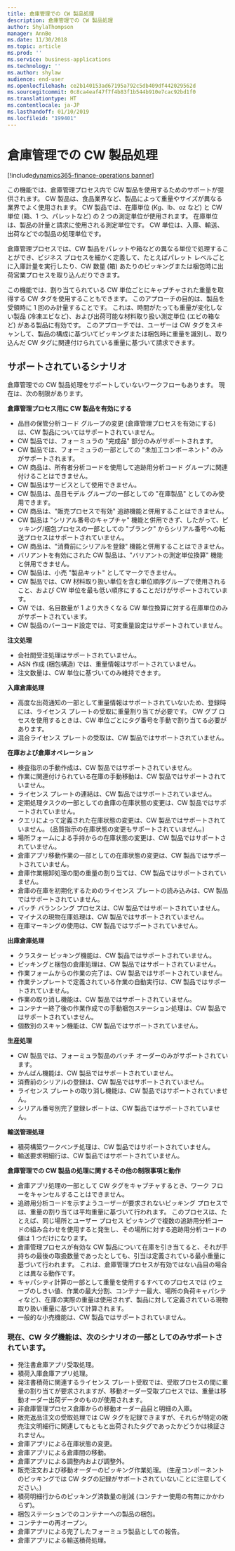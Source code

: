 ```yaml
---
title: 倉庫管理での CW 製品処理
description: 倉庫管理での CW 製品処理
author: ShylaThompson
manager: AnnBe
ms.date: 11/30/2018
ms.topic: article
ms.prod: ''
ms.service: business-applications
ms.technology: ''
ms.author: shylaw
audience: end-user
ms.openlocfilehash: ce2b140153ad67195a792c5db409df442029562d
ms.sourcegitcommit: 0c8ca4eaf47f7f4b83f1b544b910e7cac92bd1f0
ms.translationtype: HT
ms.contentlocale: ja-JP
ms.lasthandoff: 01/10/2019
ms.locfileid: "199401"
---
```

#  <a name="catch-weight-product-processing-with-warehouse-management"></a>倉庫管理での CW 製品処理

[!include[dynamics365-finance-operations banner](../includes/dynamics365-finance-operations.md)]

この機能では、倉庫管理プロセス内で CW 製品を使用するためのサポートが提供されます。 CW 製品は、食品業界など、製品によって重量やサイズが異なる業界でよく使用されます。 CW 製品では、在庫単位 (Kg、lb、oz など) と CW 単位 (箱、1 つ、パレットなど) の 2 つの測定単位が使用されます。 在庫単位は、製品の計量と請求に使用される測定単位です。 CW 単位は、入庫、輸送、出荷などでの製品の処理単位です。

倉庫管理プロセスでは、CW 製品をパレットや箱などの異なる単位で処理することができ、ビジネス プロセスを細かく定義して、たとえばパレット レベルごとに入庫計量を実行したり、CW 数量 (箱) あたりのピッキングまたは梱包時に出荷営業プロセスを取り込んだりできます。

この機能では、割り当てられている CW 単位ごとにキャプチャされた重量を取得する CW タグを使用することもできます。 このアプローチの目的は、製品を受領時に 1 回のみ計量することです。 これは、時間がたっても重量が変化しない製品 (冷凍エビなど)、および出荷可能な材料取り扱い測定単位 (エビの箱など) がある製品に有効です。 このアプローチでは、ユーザーは CW タグをスキャンして、製品の構成に基づいてピッキングまたは梱包時に重量を識別し、取り込んだ CW タグに関連付けられている重量に基づいて請求できます。 

## <a name="supported-scenarios"></a>サポートされているシナリオ

倉庫管理での CW 製品処理をサポートしていないワークフローもあります。 現在は、次の制限があります。
 
**倉庫管理プロセス用に CW 製品を有効にする**
- 品目の保管分析コード グループの変更 (倉庫管理プロセスを有効にする) は、CW 製品についてはサポートされていません。
- CW 製品では、フォーミュラの "完成品" 部分のみがサポートされます。
- CW 製品では、フォーミュラの一部としての "未加工コンポーネント" のみがサポートされます。
- CW 商品は、所有者分析コードを使用して追跡用分析コード グループに関連付けることはできません。
- CW 製品はサービスとして使用できません。
- CW 製品は、品目モデル グループの一部としての "在庫製品" としてのみ使用できます。
- CW 商品は、"販売プロセスで有効" 追跡機能と併用することはできません。
- CW 製品は "シリアル番号のキャプチャ" 機能と併用できず、したがって、ピッキング/梱包プロセスの一部としての "ブランク" からシリアル番号への転送プロセスはサポートされていません。
- CW 商品は、"消費前にシリアルを登録" 機能と併用することはできません。
- バリアントを有効にされた CW 製品は、"バリアントの測定単位換算" 機能と併用できません。
- CW 製品は、小売 "製品キット" としてマークできません。
- CW 製品では、CW 材料取り扱い単位を含む単位順序グループで使用されること、および CW 単位を最も低い順序にすることだけがサポートされています。
- CW では、名目数量が 1 より大きくなる CW 単位換算に対する在庫単位のみがサポートされています。
- CW 製品のバーコード設定では、可変重量設定はサポートされていません。
 
**注文処理**
- 会社間受注処理はサポートされていません。
- ASN 作成 (梱包構造) では、重量情報はサポートされていません。
- 注文数量は、CW 単位に基づいてのみ維持できます。
 
**入庫倉庫処理**
- 高度な出荷通知の一部として重量情報はサポートされていないため、登録時には、ライセンス プレートの受取に重量割り当てが必要です。 CW グプ ロセスを使用するときは、CW 単位ごとにタグ番号を手動で割り当てる必要があります。
- 混合ライセンス プレートの受取は、CW 製品ではサポートされていません。
 
**在庫および倉庫オペレーション**
- 検査指示の手動作成は、CW 製品ではサポートされていません。
- 作業に関連付けられている在庫の手動移動は、CW 製品ではサポートされていません。
- ライセンス プレートの連結は、CW 製品ではサポートされていません。
- 定期処理タスクの一部としての倉庫の在庫状態の変更は、CW 製品ではサポートされていません。
- クエリによって定義された在庫状態の変更は、CW 製品ではサポートされていません。 (品質指示の在庫状態の変更もサポートされていません。)
- 場所フォームによる手持からの在庫状態の変更は、CW 製品ではサポートされていません。
- 倉庫アプリ移動作業の一部としての在庫状態の変更は、CW 製品ではサポートされていません。
- 倉庫作業棚卸処理の間の重量の割り当ては、CW 製品ではサポートされていません。
- 倉庫の在庫を初期化するためのライセンス プレートの読み込みは、CW 製品ではサポートされていません。
- バッチ バランシング プロセスは、CW 製品ではサポートされていません。
- マイナスの現物在庫処理は、CW 製品ではサポートされていません。
- 在庫マーキングの使用は、CW 製品ではサポートされていません。
 
**出庫倉庫処理**
- クラスター ピッキング機能は、CW 製品ではサポートされていません。
- ピッキングと梱包の倉庫処理は、CW 製品ではサポートされていません。
- 作業フォームからの作業の完了は、CW 製品ではサポートされていません。
- 作業テンプレートで定義されている作業の自動実行は、CW 製品ではサポートされていません。
- 作業の取り消し機能は、CW 製品ではサポートされていません。
- コンテナー終了後の作業作成での手動梱包ステーション処理は、CW 製品ではサポートされていません。
- 個数別のスキャン機能は、CW 製品ではサポートされていません。 
 
**生産処理**
- CW 製品では、フォーミュラ製品のバッチ オーダーのみがサポートされています。
- かんばん機能は、CW 製品ではサポートされていません。
- 消費前のシリアルの登録は、CW 製品ではサポートされていません。
- ライセンス プレートの取り消し機能は、CW 製品ではサポートされていません。
- シリアル番号別完了登録レポートは、CW 製品ではサポートされていません。

**輸送管理処理**
- 積荷構築ワークベンチ処理は、CW 製品ではサポートされていません。
- 輸送要求明細行は、CW 製品ではサポートされていません。 
 
**倉庫管理での CW 製品の処理に関するその他の制限事項と動作**
- 倉庫アプリ処理の一部として CW タグをキャプチャするとき、ワーク フローをキャンセルすることはできません。
- 追跡用分析コードを示すようユーザーが要求されないピッキング プロセスでは、重量の割り当ては平均重量に基づいて行われます。 このプロセスは、たとえば、同じ場所とユーザー プロセス ピッキングで複数の追跡用分析コードの組み合わせを使用すると発生し、その場所に対する追跡用分析コードの値は 1 つだけになります。
- 倉庫管理プロセスが有効な CW 製品について在庫を引き当てると、それが手持ちの最後の取扱数量であったとしても、引当は定義されている最小重量に基づいて行われます。 これは、倉庫管理プロセスが有効ではない品目の場合とは異なる動作です。 
- キャパシティ計算の一部として重量を使用するすべてのプロセスでは (ウェーブのしきい値、作業の最大分割、コンテナー最大、場所の負荷キャパシティなど)、在庫の実際の重量は使用されず、製品に対して定義されている現物取り扱い重量に基づいて計算されます。
- 一般的な小売機能は、CW 製品ではサポートされていません。
 
### <a name="the-catch-weight-tags-functionality-is-currently-only-supported-as-part-of-the-following-scenarios"></a>現在、CW タグ機能は、次のシナリオの一部としてのみサポートされています。
- 発注書倉庫アプリ受取処理。
- 積荷入庫倉庫アプリ処理。
- 発注書積荷に関連するライセンス プレート受取では、受取プロセスの間に重量の割り当てが要求されますが、移動オーダー受取プロセスでは、重量は移動オーダー出荷データのものが使用されます。
- 非倉庫管理プロセス倉庫からの移動オーダー品目と明細の入庫。    
- 販売返品注文の受取処理では CW タグを記録できますが、それらが特定の販売注文明細行に関連してもともと出荷されたタグであったかどうかは検証されません。
- 倉庫アプリによる在庫状態の変更。
- 倉庫アプリによる倉庫間の移動。
- 倉庫アプリによる調整内および調整外。
- 販売注文および移動オーダーのピッキング作業処理。 (生産コンポーネントのピッキングでは CW タグの記録がサポートされていないことに注意してください。)
- 積荷明細行からのピッキング済数量の削減 (コンテナー使用の有無にかかわらず)。
- 梱包ステーションでのコンテナーへの製品の梱包。
- コンテナーの再オープン。
- 倉庫アプリによる完了したフォーミュラ製品としての報告。
- 倉庫アプリによる輸送積荷処理。


